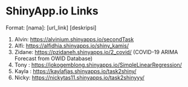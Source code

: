 # ShinyApp.io Links
Format: [nama]: [url_link] [deskripsi]
1. Alvin: https://alvinium.shinyapps.io/secondTask
2. Alfi: https://alfidhia.shinyapps.io/shiny_kamis/
3. Zidane: https://pzidaneh.shinyapps.io/2_covid/ (COVID-19 ARIMA Forecast from OWID Database)
4. Tony : https://jokogemblong.shinyapps.io/SimpleLinearRegression/
5. Kayla : https://kaylafjas.shinyapps.io/task2shiny/
6. Nicky: https://nickytas11.shinyapps.io/task2shinyyy/

